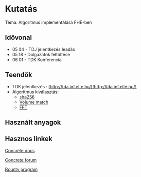 # Kutatás

Téma: Algoritmus implementálása FHE-ben

## Idővonal

- 05 04 - TDJ jelentkezés leadás
- 05 18 - Dolgazatok feltöltése
- 06 01 - TDK Konferencia

## Teendők

- TDK jelentkezés : [http://tda.inf.elte.hu/](http://tda.inf.elte.hu/)
- Algoritmus kiválasztás:
   - [sha256](https://en.wikipedia.org/wiki/SHA-2)
   - [Volume match](https://github.com/zama-ai/bounty-program/blob/main/Bounties/Application/create-a-dark-market-app-tutorial.md) 
   - [FFT](https://en.wikipedia.org/wiki/Fast_Fourier_transform)

## Használt anyagok

## Hasznos linkek

[Concrete docs](https://docs.zama.ai/concrete)

[Concrete forum](https://community.zama.ai/c/concrete/7)

[Bounty program](https://github.com/zama-ai/bounty-program)
